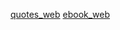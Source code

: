 [quotes_web](https://quotes.toscrape.com/scroll)
[ebook_web](https://openlibrary.org/subjects/picture_books)
